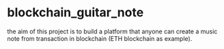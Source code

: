 # blockchain_guitar_note
the aim of this project is to build a platform that anyone can create a music note from transaction in blockchain (ETH blockchain as example).
